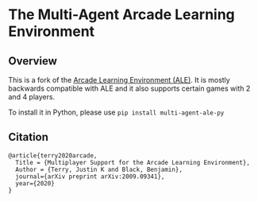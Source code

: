 

# The Multi-Agent Arcade Learning Environment


## Overview

This is a fork of the [Arcade Learning Environment (ALE)](https://github.com/mgbellemare/Arcade-Learning-Environment). It is mostly backwards compatible with ALE and it also supports certain games with 2 and 4 players.

To install it in Python, please use `pip install multi-agent-ale-py`

## Citation

```
@article{terry2020arcade,
  Title = {Multiplayer Support for the Arcade Learning Environment},
  Author = {Terry, Justin K and Black, Benjamin},
  journal={arXiv preprint arXiv:2009.09341},
  year={2020}
}
```
